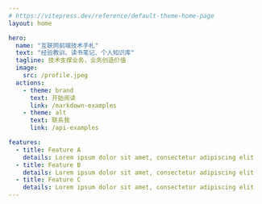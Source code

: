 ```yaml
---
# https://vitepress.dev/reference/default-theme-home-page
layout: home

hero:
  name: "互联网前端技术手札"
  text: "经验教训、读书笔记、个人知识库"
  tagline: 技术支撑业务，业务创造价值
  image:
    src: /profile.jpeg
  actions:
    - theme: brand
      text: 开始阅读
      link: /markdown-examples
    - theme: alt
      text: 联系我
      link: /api-examples

features:
  - title: Feature A
    details: Lorem ipsum dolor sit amet, consectetur adipiscing elit
  - title: Feature B
    details: Lorem ipsum dolor sit amet, consectetur adipiscing elit
  - title: Feature C
    details: Lorem ipsum dolor sit amet, consectetur adipiscing elit
---
```


